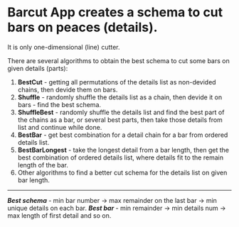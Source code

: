 # Barcut App creates a schema to cut bars on peaces (details).

It is only one-dimensional (line) cutter.

There are several algorithms to obtain the best schema to cut some bars on given details (parts):
1. **BestCut** - getting all permutations of the details list as non-devided chains, then devide them on bars.
2. **Shuffle** - randomly shuffle the details list as a chain, then devide it on bars - find the best schema.
3. **ShuffleBest** - randomly shuffle the details list and find the best part of the chains as a bar, or several best parts, then take those details from list and continue while done.
4. **BestBar** - get best combination for a detail chain for a bar from ordered details list.
5. **BestBarLongest** - take the longest detail from a bar length, then get the best combination of ordered details list, where details fit to the remain length of the bar.
6. Other algorithms to find a better cut schema for the details list on given bar length.

-------------------------------------------

***Best schema*** - min bar number -> max remainder on the last bar -> min unique details on each bar.
***Best bar*** - min remainder -> min details num -> max length of first detail and so on.
